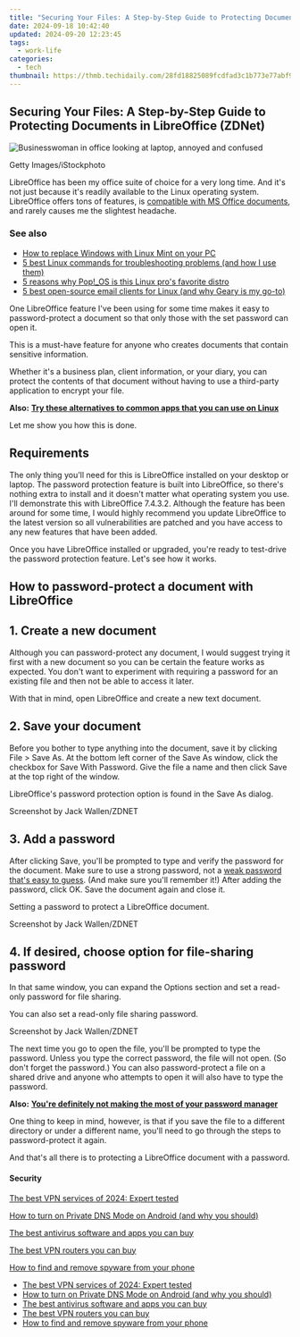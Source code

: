 ```yaml
---
title: "Securing Your Files: A Step-by-Step Guide to Protecting Documents in LibreOffice (ZDNet)"
date: 2024-09-18 10:42:40
updated: 2024-09-20 12:23:45
tags:
  - work-life
categories:
  - tech
thumbnail: https://thmb.techidaily.com/28fd18825089fcdfad3c1b773e77abf9c25cebff2298e0b3f81d6c7fbae3c79e.jpg
---
```


## Securing Your Files: A Step-by-Step Guide to Protecting Documents in LibreOffice (ZDNet)

![Businesswoman in office looking at laptop, annoyed and confused](https://www.zdnet.com/a/img/resize/6e0dcf4d8694e4c1651da3037acc62a978bdc3ae/2020/10/30/388263c2-6ef9-4278-ada2-3bd0a5d26e0d/istock-11296385861.jpg?auto=webp&width=1280)

Getty Images/iStockphoto

LibreOffice has been my office suite of choice for a very long time. And it's not just because it's readily available to the Linux operating system. LibreOffice offers tons of features, is [compatible with MS Office documents](https://www.zdnet.com/home-and-office/work-life/how-to-configure-libreoffice-to-default-to-ms-office-file-formats/), and rarely causes me the slightest headache.

### See also

* [How to replace Windows with Linux Mint on your PC](https://www.zdnet.com/article/how-to-replace-windows-with-linux-mint-on-your-pc/)
* [5 best Linux commands for troubleshooting problems (and how I use them)](https://www.zdnet.com/article/5-best-linux-commands-for-troubleshooting-problems-and-how-i-use-them/)
* [5 reasons why Pop!\_OS is this Linux pro's favorite distro](https://www.zdnet.com/article/5-reasons-why-pop-os-is-this-linux-pros-favorite-distro/)
* [5 best open-source email clients for Linux (and why Geary is my go-to)](https://www.zdnet.com/article/5-best-open-source-email-clients-for-linux-and-why-geary-is-my-go-to/)

One LibreOffice feature I've been using for some time makes it easy to password-protect a document so that only those with the set password can open it. 

This is a must-have feature for anyone who creates documents that contain sensitive information.

Whether it's a business plan, client information, or your diary, you can protect the contents of that document without having to use a third-party application to encrypt your file. 

**Also:** [**Try these alternatives to common apps that you can use on Linux**](https://www.zdnet.com/article/linux-app-equivalents-for-those-interested-in-making-the-jump/)

Let me show you how this is done.

## Requirements

The only thing you'll need for this is LibreOffice installed on your desktop or laptop. The password protection feature is built into LibreOffice, so there's nothing extra to install and it doesn't matter what operating system you use. I'll demonstrate this with LibreOffice 7.4.3.2\. Although the feature has been around for some time, I would highly recommend you update LibreOffice to the latest version so all vulnerabilities are patched and you have access to any new features that have been added.

Once you have LibreOffice installed or upgraded, you're ready to test-drive the password protection feature. Let's see how it works.

## How to password-protect a document with LibreOffice

## 1\. Create a new document

Although you can password-protect any document, I would suggest trying it first with a new document so you can be certain the feature works as expected. You don't want to experiment with requiring a password for an existing file and then not be able to access it later.

With that in mind, open LibreOffice and create a new text document.

## 2\. Save your document

Before you bother to type anything into the document, save it by clicking File > Save As. At the bottom left corner of the Save As window, click the checkbox for Save With Password. Give the file a name and then click Save at the top right of the window. 

LibreOffice's password protection option is found in the Save As dialog.

Screenshot by Jack Wallen/ZDNET

## 3\. Add a password

After clicking Save, you'll be prompted to type and verify the password for the document. Make sure to use a strong password, not a [weak password that's easy to guess](https://www.zdnet.com/article/dont-use-these-passwords-these-are-the-most-popular-log-in-details-found-for-sale-online/). (And make sure you'll remember it!) After adding the password, click OK. Save the document again and close it.

Setting a password to protect a LibreOffice document.

Screenshot by Jack Wallen/ZDNET

## 4\. If desired, choose option for file-sharing password

In that same window, you can expand the Options section and set a read-only password for file sharing. 

You can also set a read-only file sharing password.

Screenshot by Jack Wallen/ZDNET

The next time you go to open the file, you'll be prompted to type the password. Unless you type the correct password, the file will not open. (So don't forget the password.) You can also password-protect a file on a shared drive and anyone who attempts to open it will also have to type the password. 

**Also:** [**You're definitely not making the most of your password manager**](https://www.zdnet.com/article/youre-definitely-not-making-the-most-of-your-password-manager/)

One thing to keep in mind, however, is that if you save the file to a different directory or under a different name, you'll need to go through the steps to password-protect it again. 

And that's all there is to protecting a LibreOffice document with a password.

#### Security

[The best VPN services of 2024: Expert tested](https://www.zdnet.com/article/best-vpn/ "The best VPN services of 2024: Expert tested")

[How to turn on Private DNS Mode on Android (and why you should)](https://www.zdnet.com/article/how-to-turn-on-private-dns-mode-on-android-and-why-you-should/ "How to turn on Private DNS Mode on Android (and why you should)")

[The best antivirus software and apps you can buy](https://www.zdnet.com/article/best-antivirus/ "The best antivirus software and apps you can buy")

[The best VPN routers you can buy](https://www.zdnet.com/article/best-vpn-router/ "The best VPN routers you can buy")

[How to find and remove spyware from your phone](https://www.zdnet.com/article/how-to-find-and-remove-spyware-from-your-phone/ "How to find and remove spyware from your phone")

* [The best VPN services of 2024: Expert tested](https://www.zdnet.com/article/best-vpn/ "The best VPN services of 2024: Expert tested")
* [How to turn on Private DNS Mode on Android (and why you should)](https://www.zdnet.com/article/how-to-turn-on-private-dns-mode-on-android-and-why-you-should/ "How to turn on Private DNS Mode on Android (and why you should)")
* [The best antivirus software and apps you can buy](https://www.zdnet.com/article/best-antivirus/ "The best antivirus software and apps you can buy")
* [The best VPN routers you can buy](https://www.zdnet.com/article/best-vpn-router/ "The best VPN routers you can buy")
* [How to find and remove spyware from your phone](https://www.zdnet.com/article/how-to-find-and-remove-spyware-from-your-phone/ "How to find and remove spyware from your phone")

<ins class="adsbygoogle"
     style="display:block"
     data-ad-format="autorelaxed"
     data-ad-client="ca-pub-7571918770474297"
     data-ad-slot="1223367746"></ins>



<ins class="adsbygoogle"
     style="display:block"
     data-ad-client="ca-pub-7571918770474297"
     data-ad-slot="8358498916"
     data-ad-format="auto"
     data-full-width-responsive="true"></ins>
